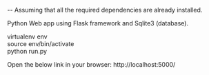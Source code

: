 -- Assuming that all the required dependencies are already installed. <br />

Python Web app using Flask framework and Sqlite3 (database). <br />

virtualenv env <br />
source env/bin/activate <br />
python run.py <br />

Open the below link in your browser:
http://localhost:5000/

